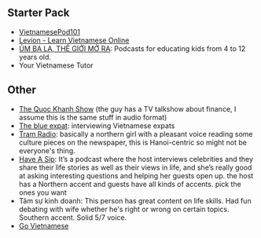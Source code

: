 ## Starter Pack

- [VietnamesePod101](https://podcasts.apple.com/us/podcast/learn-vietnamese-vietnamesepod101-com/id534443508)
- [Levion - Learn Vietnamese Online](https://open.spotify.com/show/1vj0JqcpFhHzrMzfLQ5Mqv)
- [ÚM BA LA, THẾ GIỚI MỞ RA](https://podcastindex.org/podcast/4368414): Podcasts for educating kids from 4 to 12 years old.
- Your Vietnamese Tutor


## Other

- [The Quoc Khanh Show](https://podcastindex.org/podcast/1146128) (the guy has a TV talkshow about finance, I assume this is the same stuff in audio format)
- [The blue expat](https://podcastindex.org/podcast/1262676): interviewing Vietnamese expats
- [Tram Radio](https://podcastindex.org/podcast/931210): basically a northern girl with a pleasant voice reading some culture pieces on the newspaper, this is Hanoi-centric so might not be everyone's thing.
- [Have A Sip](https://podcastindex.org/podcast/2362821): It’s a podcast where the host interviews celebrities and they share their life stories as well as their views in life, and she’s really good at asking interesting questions and helping her guests open up. the host has a Northern accent and guests have all kinds of accents. pick the ones you want
- Tâm sự kinh doanh: This person has great content on life skills. Had fun debating with wife whether he's right or wrong on certain topics. Southern accent. Solid 5/7 voice.
- [Go Vietnamese](https://go-vietnamese.com)